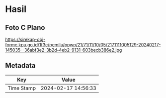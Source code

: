 # Hasil

## Foto C Plano

https://sirekap-obj-formc.kpu.go.id/1f3c/pemilu/ppwp/21/71/11/10/05/2171111005129-20240217-145035--36abf3e2-3b2d-4eb2-9131-603becb386e2.jpg


## Metadata

| Key        | Value               |
| ---------- | ------------------- |
| Time Stamp | 2024-02-17 14:56:33 |



